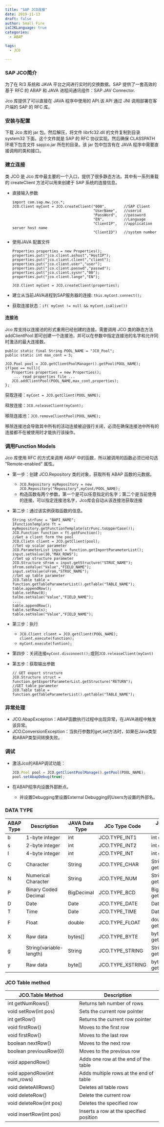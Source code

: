 ```yaml
---
title: "SAP JCO连接"
date: 2019-11-13
draft: false
author: Small Fire
isCJKLanguage: true
categories: 
  - ABAP

tags: 
  - JCO

---
```


### SAP JCO简介

为了在 R/3 系统和 JAVA 平台之间进行实时的交换数据。SAP 提供了一套高效的基于 RFC 的 ABAP 和 JAVA 进程间通讯组件：SAP JAV Connector.

Jco 库提供了可以直接在 JAVA 程序中使用的 API.该 API 通过 JNI 调用部署在客户端的 SAP 的 RFC 库。

### 安装与配置

下载 Jco 库的 jar 包。然后解压，将文件 librfc32.dll 的文件复制到目录 system32 下面。这个文件就是 SAP 的 RFC 协议实现。然后确保 CLASSPATH 环境下包含文件 sapjco.jar 所在的目录。该 jar 包中包含有在 JAVA 程序中需要直接调用的类和接口。

### 建立连接

类 JCO 是 Jco 库中最主要的一个入口，提供了很多静态方法。其中有一系列重载的 createClient 方法可以用来创建于 SAP 系统的连接信息。

- 直接输入参数

  ```JS
  import com.sap.mw.jco.*;
  JCO.Client myCont = JCO.createClient("000",        //SAP Client
                                       "UserName",   //userid
                                       "PassWord",   //password
                                       "EN",         //Language
                                       "ClientIP",   //application server host name
                                       "ClientID")   //system number
  ```

- 使用JAVA 配置文件

  ```JS
  Properties properties = new Properties();
  properties.put("jco.client.ashost","HostIP");
  properties.put("jco.client.client","client");
  properties.put("jco.client.user","user");
  properties.put("jco.client.passwd","passwd");
  properties.put("jco.client.sysnr","00");
  properties.put("jco.client.lange","EN");
  
  JCO.Client myCont = JCO.createClient(properties);
  ```

- 建立从当前JAVA进程到SAP服务器的连接:	`this.myCont.connect();`


- 获取连接状态：`if( myCont != null && myCont.isAlive())`


#### 连接池

Jco 库支持以连接池的形式重用已经创建的连接。需要调用 JCO 类的静态方法 addClientPool 即可创建一个连接池，并可以在参数中指定连接池的名字和允许同时激活的最大连接数。

```JS
public static final String POOL_NAME = "JCO_Pool";
public static int max_cont = 3;

JCO.Pool pool = JCO.getClientPoolManager().getPool(POOL_NAME);
if(poo == null){
   Properties properties = new Properties();
    ... read properties file ...
   JCO.addClientPool(POOL_NAME,max_cont,properties);
};
```

获取连接：`myCont = JCO.getClient(POOL_NAME);`

释放连接：`JCO.releaseClient(myCont);`

移除连接池：`JCO.removeClientPool(POOL_NAME);`

 移除连接池会导致其中所有的活动连接被迫强行关闭，必须在确保连接池中所有的连接都不在被使用时才能执行该操作。

### 调用Function Models

Jco 库使用 RFC 的方式来调用 ABAP 中的函数，所以被调用的函数必须已经勾选 "Remote-enabled" 属性。

- 第一步：创建 JCO.Repository 类的对象，获取所有 ABAP 函数的元数据。

  - `JCO.Repository myRepository = new JCO.Repository("Repository",myCont/POOL_NAME);`
  - 构造函数有两个参数，第一个是可以任意指定的名字；第二个是当前使用的连接。可以指定连接池名字，Jco库会自动从该连接池获取连接	

- 第二步：通过该实例获取函数的信息。

  ```JS
  String strFunc = "BAPI_NAME";
  IFunctionTemplate ft =  myRepository.getFunctionTemplate(strFunc.toUpperCase());
  JCO.Function function = ft.getFunction();
  //Get a client form the pool
  JCO.Clietn client = JCO.getClient(pool);
  //Set up scalar parameter
  JCO.ParameterList input = function.getImportParameterList();
  input.setValue(10,"MAX_ROWS");
  //Set up structure parameter
  JCO.Structure sFrom = input.getStructure("STRUC_NAME");
  sFrom.seValue("Value","FIELD_NAME");
  input.setValue(sFrom,"STRUC_NAME");
  //Set up table parameter
  JCO.Table table = function.getTableParameterList().getTable("TABLE_NAME");
  table.appendRow();
  table.setRow(0);
  talbe.setValue("Value","FIELD_NAME");
  ....
  table.appendRow();
  table.setRow(n);
  table.setValue("Value","FIELD_NAME");
  ```
  
- 第三步：执行

  - `JCO.Client client = JCO.getClient(POOL_NAME); client.execute(function);`
  - `myCont.execute(funtion);`

- 第四步：关闭连接`myCont.disconnect();`或则`JCO.releaseClient(myCont)`

- 第五步：获取输出参数

  ```JS
  // GET export structure
  JCO.Structure struct = function.getExportParameterList.getStructure("RETURN");
  //GET table parameter
  JCO.Table table = function.getTableParameterList().getTable("TABLE_NAME");
  ```


### 异常处理

- JCO.AbapException：ABAP函数执行过程中出现异常，在JAVA进程中触发该异常。
- JCO.ConversionException：当执行参数的get,set方法时，如果在Java类型和ABAP类型间转换失败。

### 调试

- 激活Jco的ABAP调试功能：

  ```js
  JCO.Pool pool = JCO.getClientPoolManage().getPool(POOL_NAME);
  pool.setAbapDebug(true);
  ```

- 在ABAP程序内设置外部断点。

  - 并设置Debugging里设置External Debugging的Users为设置的外部名。

### DATA TYPE

| ABAP Type | Description             | JAVA Data Type | JCo Type Code    | JCo Access Method          |
| --------- | ----------------------- | -------------- | ---------------- | -------------------------- |
| b         | 1-byte integer          | int            | JCO.TYPE_INT1    | int getInt()               |
| s         | 2-byte integer          | int            | JCO.TYPE_INT2    | int getInt()               |
| I         | 4-byte integer          | int            | JCO.TYPE_INT     | int getInt()               |
| C         | Character               | String         | JCO.TYPE_CHAR    | String getString()         |
| N         | Numerical Character     | String         | JCO.TYPE_NUM     | String getString()         |
| P         | Binary Coded Decimal    | BigDecimal     | JCO.TYPE_BCD     | BigDecimal getBigDecimal() |
| D         | Date                    | Date           | JCO.TYPE_DATE    | Date getDate()             |
| T         | Time                    | Date           | JCO.TYPE_TIME    | Date getTime()             |
| F         | Float                   | double         | JCO.TYPE_FLOAT   | double getDouble()         |
| X         | Raw data                | bytes[]        | JCO.TYPE_BYTE    | byte[] getByteArray()      |
| g         | String(variable-length) | String         | JCO.TYPE_STRING  | String getString()         |
| y         | Raw data                | byte[]         | JCO.TYPE_XSTRING | byte[] getByteArray()      |

### JCO Table method

| JCO.Table Method             | Description                             |
| ---------------------------- | --------------------------------------- |
| int getNumRows()             | Returns teh number of rows              |
| void setRow(int pos)         | Sets the current row pointer            |
| int getRow()                 | Returns the current row pointer         |
| void firstRow()              | Moves to the first row                  |
| void firstRow()              | Moves to the last row                   |
| boolean nextRow()            | Moves to the next row                   |
| boolean previousRow(0)       | Moves to the previous row               |
| void appendRow()             | Adds one row at the end of the table    |
| void appendRow(int num_rows) | Adds multiple rows at the end of table  |
| void deleteAllRows()         | Deletes all table rows                  |
| void deleteRow()             | Delete the current row                  |
| void deleteRow(int pos)      | Deletes the specified row               |
| void insertRow(int pos)      | Inserts a row at the specified position |

